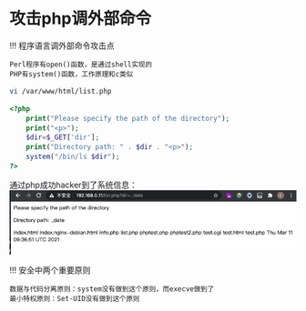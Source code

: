 # 攻击php调外部命令

!!! 程序语言调外部命令攻击点

    Perl程序有open()函数，是通过shell实现的  
    PHP有system()函数，工作原理和c类似

```bash
vi /var/www/html/list.php
```
```php
<?php
    print("Please specify the path of the directory");
    print("<p>");
    $dir=$_GET['dir'];
    print("Directory path: " . $dir . "<p>");
    system("/bin/ls $dir");
?>    
```

通过php成功hacker到了系统信息：
![php成功hacker到信息](../img/setuid-phphacker.png)

!!! 安全中两个重要原则

    数据与代码分离原则：system没有做到这个原则，而execve做到了  
    最小特权原则：Set-UID没有做到这个原则
